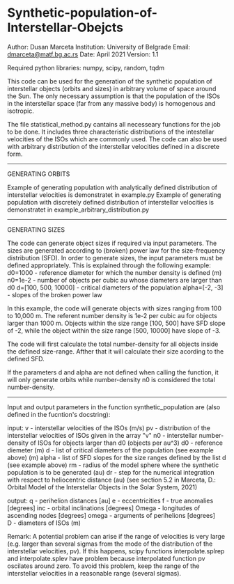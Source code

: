 # Synthetic-population-of-Interstellar-Obejcts

Author:      Dusan Marceta
Institution: University of Belgrade
Email:       dmarceta@matf.bg.ac.rs
Date:        April 2021
Version:     1.1

Required python libraries:
numpy, scipy, random, tqdm

This code can be used for the generation of the synthetic population of interstellar objects  (orbits and sizes)
in arbitrary volume of space around the Sun. The only necessary assumption is that the population of the ISOs 
in the interstellar space (far from any massive body) is homogenous and isotropic.

The file statistical_method.py cantains all necesseary functions for the job to be done. It includes three characteristic
distributions of the intestellar velocities of the ISOs which are commonly used. The code
can also be used with arbitrary distribution of the interstellar velocities defined in a discrete form.

-----------------------------------------------------------------------------------------------------------------------------------------------------------
GENERATING ORBITS

Example of generating population with analytically defined distribution of interstellar velocities is demonstratet in example.py
Example of generating population with discretely defined distribution of interstellar velocities is demonstratet in example_arbitrary_distribution.py

-----------------------------------------------------------------------------------------------------------------------------------------------------------
GENERATING SIZES

The code can generate object sizes if required via input parameters. The sizes are generated according to (broken) power law for the
size-frequency distribution (SFD). In order to generate sizes, the input parameters must be defined appropriately. This is explained through the following example:
d0=1000 - reference diameter for which the number density is defined (m)
n0=1e-2 - number of objects per cubic au whose diameters are larger than d0
d=[100, 500, 10000] - critical diameters of the population
alpha=[-2, -3] - slopes of the broken power law


In this example, the code will generate objects with sizes ranging from 100 to 10,000 m. The referent number density is 1e-2 per cubic au for objects larger than 1000 m.
Objects within the size range [100, 500] have SFD slope of -2, while the object within the size range [500, 10000] have slope of -3.

The code will first calculate the total number-density for all objects inside the defined size-range. Afther that it will calculate their size acording to the defined SFD. 

If the parameters d and alpha are not defined when calling the function, it will only generate orbits while number-density n0 is considered the total number-density.

-----------------------------------------------------------------------------------------------------------------------------------------------------------

Input and output parameters in the function synthetic_population are (also defined in the fucntion's docstring):

input:
    v - interstellar velocities of the ISOs (m/s)
    pv - distribution of the interstellar velocities of ISOs given in the array "v"
    n0 - interstellar number-density of ISOs for objects larger than d0 (objects per au^3)
    d0 - reference diemeter (m)
    d - list of critical diameters of the population (see example above) (m)
    alpha - list of SFD slopes for the size ranges defined by the list d (see example above)
    rm - radius of the model sphere where the synthetic population is to be generated (au)
    dr - step for the numerical integration with respect to heliocentric distance (au) (see section 5.2 in Marceta, D.: Orbital Model of the Interstellar Objects in the Solar System, 2021)

output:
    q - perihelion distances [au]
    e - eccentricities
    f - true anomalies [degrees]
    inc - orbital inclinations [degrees]
    Omega - longitudes of ascending nodes [degrees]
    omega - arguments of perihelions [degrees]  
    D - diameters of ISOs (m) 

Remark:
A potential problem can arise if the range of velocities is very large 
(e.g. larger than several sigmas from the mode of the distribution of the interstellar velocities, pv). If this happens, scipy
functions interpolate.splrep and interpolate.splev have problem because interpolated function pv oscilates around zero. 
To avoid this problem, keep the range of the interstellar velocities in a reasonable range (several sigmas).


